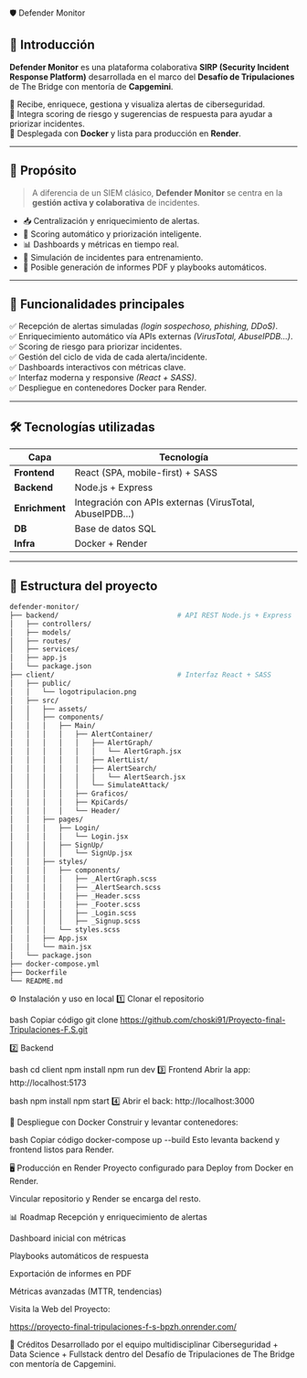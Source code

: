 🛡️ Defender Monitor

## 🚀 Introducción  

**Defender Monitor** es una plataforma colaborativa **SIRP (Security Incident Response Platform)** desarrollada en el marco del **Desafío de Tripulaciones** de The Bridge con mentoría de **Capgemini**.  

🔹 Recibe, enriquece, gestiona y visualiza alertas de ciberseguridad.  
🔹 Integra scoring de riesgo y sugerencias de respuesta para ayudar a priorizar incidentes.  
🔹 Desplegada con **Docker** y lista para producción en **Render**.  

---

## 🎯 Propósito  

> A diferencia de un SIEM clásico, **Defender Monitor** se centra en la **gestión activa y colaborativa** de incidentes.

- 📥 Centralización y enriquecimiento de alertas.  
- 🧠 Scoring automático y priorización inteligente.  
- 📊 Dashboards y métricas en tiempo real.  
- 📝 Simulación de incidentes para entrenamiento.  
- 📄 Posible generación de informes PDF y playbooks automáticos.  

---

## 🧠 Funcionalidades principales  

✅ Recepción de alertas simuladas *(login sospechoso, phishing, DDoS)*.  
✅ Enriquecimiento automático vía APIs externas *(VirusTotal, AbuseIPDB…)*.  
✅ Scoring de riesgo para priorizar incidentes.  
✅ Gestión del ciclo de vida de cada alerta/incidente.  
✅ Dashboards interactivos con métricas clave.  
✅ Interfaz moderna y responsive *(React + SASS)*.  
✅ Despliegue en contenedores Docker para Render.  

---

## 🛠️ Tecnologías utilizadas  

| Capa           | Tecnología               |
| -------------- | ------------------------ |
| **Frontend**   | React (SPA, mobile-first) + SASS |
| **Backend**    | Node.js + Express         |
| **Enrichment** | Integración con APIs externas (VirusTotal, AbuseIPDB…) |
| **DB**         | Base de datos SQL         |
| **Infra**      | Docker + Render           |

---

## 📂 Estructura del proyecto  

```bash
defender-monitor/
├── backend/                             # API REST Node.js + Express
│   ├── controllers/
│   ├── models/
│   ├── routes/
│   ├── services/
│   ├── app.js
│   └── package.json
├── client/                              # Interfaz React + SASS
│   ├── public/
│   │   └── logotripulacion.png
│   ├── src/
│   │   ├── assets/
│   │   ├── components/
│   │   │   ├── Main/
│   │   │   │   ├── AlertContainer/
│   │   │   │   │   ├── AlertGraph/
│   │   │   │   │   │   └── AlertGraph.jsx
│   │   │   │   │   ├── AlertList/
│   │   │   │   │   ├── AlertSearch/
│   │   │   │   │   │   └── AlertSearch.jsx
│   │   │   │   │   └── SimulateAttack/
│   │   │   │   ├── Graficos/
│   │   │   │   ├── KpiCards/
│   │   │   │   └── Header/
│   │   ├── pages/
│   │   │   ├── Login/
│   │   │   │   └── Login.jsx
│   │   │   ├── SignUp/
│   │   │   │   └── SignUp.jsx
│   │   ├── styles/
│   │   │   ├── components/
│   │   │   │   ├── _AlertGraph.scss
│   │   │   │   ├── _AlertSearch.scss
│   │   │   │   ├── _Header.scss
│   │   │   │   ├── _Footer.scss
│   │   │   │   ├── _Login.scss
│   │   │   │   ├── _Signup.scss
│   │   │   └── styles.scss
│   │   ├── App.jsx
│   │   └── main.jsx
│   └── package.json
├── docker-compose.yml
├── Dockerfile
└── README.md
```

⚙️ Instalación y uso en local
1️⃣ Clonar el repositorio

bash
Copiar código
git clone 
https://github.com/choski91/Proyecto-final-Tripulaciones-F.S.git

2️⃣ Backend

bash
cd client
npm install
npm run dev
3️⃣ Frontend Abrir la app: 
http://localhost:5173

bash
npm install
npm start
4️⃣ Abrir el back: 
http://localhost:3000

🐳 Despliegue con Docker
Construir y levantar contenedores:

bash
Copiar código
docker-compose up --build
Esto levanta backend y frontend listos para Render.


🖥️ Producción en Render
Proyecto configurado para Deploy from Docker en Render.

Vincular repositorio y Render se encarga del resto.

📊 Roadmap
 Recepción y enriquecimiento de alertas

 Dashboard inicial con métricas

 Playbooks automáticos de respuesta

 Exportación de informes en PDF

 Métricas avanzadas (MTTR, tendencias)

 Visita la Web del Proyecto:

 https://proyecto-final-tripulaciones-f-s-bpzh.onrender.com/

🤝 Créditos
Desarrollado por el equipo multidisciplinar Ciberseguridad + Data Science + Fullstack dentro del Desafío de Tripulaciones de The Bridge con mentoría de Capgemini.